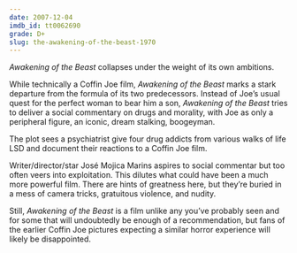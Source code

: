 ```yaml
---
date: 2007-12-04
imdb_id: tt0062690
grade: D+
slug: the-awakening-of-the-beast-1970
---
```


_Awakening of the Beast_ collapses under the weight of its own ambitions.

While technically a Coffin Joe film, _Awakening of the Beast_ marks a stark departure from the formula of its two predecessors. Instead of Joe’s usual quest for the perfect woman to bear him a son, _Awakening of the Beast_ tries to deliver a social commentary on drugs and morality, with Joe as only a peripheral figure, an iconic, dream stalking, boogeyman.

The plot sees a psychiatrist give four drug addicts from various walks of life LSD and document their reactions to a Coffin Joe film.

Writer/director/star José Mojica Marins aspires to social commentar but too often veers into exploitation. This dilutes what could have been a much more powerful film. There are hints of greatness here, but they’re buried in a mess of camera tricks, gratuitous violence, and nudity.

Still, _Awakening of the Beast_ is a film unlike any you’ve probably seen and for some that will undoubtedly be enough of a recommendation, but fans of the earlier Coffin Joe pictures expecting a similar horror experience will likely be disappointed.
